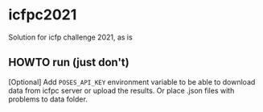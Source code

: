 # icfpc2021
Solution for icfp challenge 2021, as is

## HOWTO run (just don't)

[Optional] Add `POSES_API_KEY` environment variable to be able to download data from icfpc server or upload the results. Or place .json files with problems to data folder.
